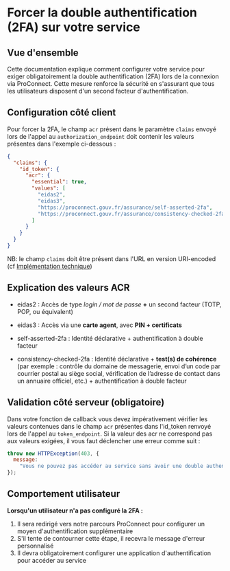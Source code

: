 # Forcer la double authentification (2FA) sur votre service

## Vue d'ensemble

Cette documentation explique comment configurer votre service pour exiger obligatoirement la double authentification (2FA) lors de la connexion via ProConnect. Cette mesure renforce la sécurité en s'assurant que tous les utilisateurs disposent d'un second facteur d'authentification.

## Configuration côté client

Pour forcer la 2FA, le champ `acr` présent dans le paramètre `claims` envoyé lors de l'appel au `authorization_endpoint` doit contenir les valeurs présentes dans l'exemple ci-dessous :

```json
{
  "claims": {
    "id_token": {
      "acr": {
        "essential": true,
        "values": [
          "eidas2",
          "eidas3",
          "https://proconnect.gouv.fr/assurance/self-asserted-2fa",
          "https://proconnect.gouv.fr/assurance/consistency-checked-2fa"
        ]
      }
    }
  }
}
```

NB: le champ `claims` doit être présent dans l'URL en version URI-encoded (cf [Implémentation technique](./implementation_technique.md))

## Explication des valeurs ACR

- eidas2 : Accès de type _login / mot de passe_ **+** un second facteur (TOTP, POP, ou équivalent)

- eidas3 : Accès via une **carte agent**, avec **PIN + certificats**

- self-asserted-2fa : Identité déclarative + authentification à double facteur

- consistency-checked-2fa : Identité déclarative + **test(s) de cohérence** (par exemple : contrôle du domaine de messagerie, envoi d’un code par courrier postal au siège social, vérification de l’adresse de contact dans un annuaire officiel, etc.) + authentification à double facteur

## Validation côté serveur (obligatoire)

Dans votre fonction de callback vous devez impérativement vérifier les valeurs contenues dans le champ `acr` présentes dans l'id_token renvoyé lors de l'appel au `token_endpoint`. Si la valeur des acr ne correspond pas aux valeurs exigées, il vous faut déclencher une erreur comme suit :

```js
throw new HTTPException(403, {
  message:
    "Vous ne pouvez pas accéder au service sans avoir une double authentification installée. Veuillez installer une application d'authentification et vous connecter à nouveau.",
});
```

## Comportement utilisateur

**Lorsqu'un utilisateur n'a pas configuré la 2FA :**

1. Il sera redirigé vers notre parcours ProConnect pour configurer un moyen d'authentification supplémentaire
2. S'il tente de contourner cette étape, il recevra le message d'erreur personnalisé
3. Il devra obligatoirement configurer une application d'authentification pour accéder au service
